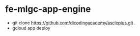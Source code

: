 # fe-mlgc-app-engine

- git clone https://github.com/dicodingacademy/asclepius.git . 
- gcloud app deploy